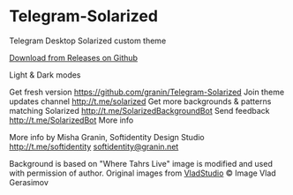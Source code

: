 # Telegram-Solarized
Telegram Desktop Solarized custom theme

[Download from Releases on Github](https://github.com/granin/Telegram-Solarized/releases)

Light & Dark modes

Get fresh version https://github.com/granin/Telegram-Solarized 
Join theme updates channel http://t.me/solarized
Get more backgrounds & patterns matching Solarized http://t.me/SolarizedBackgroundBot
Send feedback http://t.me/SolarizedBot
More info

More info 
by Misha Granin, Softidentity Design Studio http://t.me/softidentity softidentity@granin.net

Background  is based on "Where Tahrs Live" image is modified and used with permission of author. Original images from [VladStudio](http://www.vladstudio.com) © Image Vlad Gerasimov 
